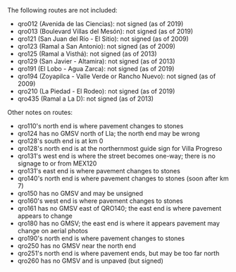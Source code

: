The following routes are not included:
* qro012 (Avenida de las Ciencias): not signed (as of 2019)
* qro013 (Boulevard Villas del Mesón): not signed (as of 2019)
* qro121 (San Juan del Río - El Sitio): not signed (as of 2009)
* qro123 (Ramal a San Antonio): not signed (as of 2009)
* qro125 (Ramal a Visthá): not signed (as of 2013)
* qro129 (San Javier - Altamira): not signed (as of 2013)
* qro191 (El Lobo - Agua Zarca): not signed (as of 2019)
* qro194 (Zoyapilca - Valle Verde or Rancho Nuevo): not signed (as of 2009)
* qro210 (La Piedad - El Rodeo): not signed (as of 2019)
* qro435 (Ramal a La D): not signed (as of 2013)

Other notes on routes:
* qro110's north end is where pavement changes to stones
* qro124 has no GMSV north of Lla; the north end may be wrong
* qro128's south end is at km 0
* qro128's north end is at the northernmost guide sign for Villa Progreso
* qro131's west end is where the street becomes one-way; there is no signage to or from MEX120
* qro131's east end is where pavement changes to stones
* qro140's north end is where pavement changes to stones (soon after km 7)
* qro150 has no GMSV and may be unsigned
* qro160's west end is where pavement changes to stones
* qro161 has no GMSV east of QRO140; the east end is where pavement appears to change
* qro180 has no GMSV; the east end is where it appears pavement may change on aerial photos
* qro190's north end is where pavement changes to stones
* qro250 has no GMSV near the north end
* qro251's north end is where pavement ends, but may be too far north
* qro260 has no GMSV and is unpaved (but signed)
